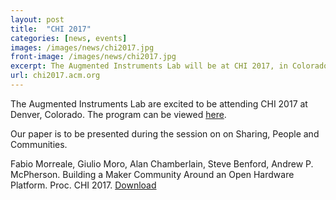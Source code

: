 ```yaml
---
layout: post
title:  "CHI 2017"
categories: [news, events]
images: /images/news/chi2017.jpg
front-image: /images/news/chi2017.jpg
excerpt: The Augmented Instruments Lab will be at CHI 2017, in Colorado.
url: chi2017.acm.org
---
```


The Augmented Instruments Lab are excited to be attending CHI 2017 at Denver, Colorado. The program can be viewed [here](http://chi2017.acm.org).

Our paper is to be presented during the session on on Sharing, People and Communities.

Fabio Morreale, Giulio Moro, Alan Chamberlain, Steve Benford, Andrew P. McPherson. Building a Maker Community Around an Open Hardware Platform. Proc. CHI 2017. [Download](https://dl.acm.org/authorize?N36934)

